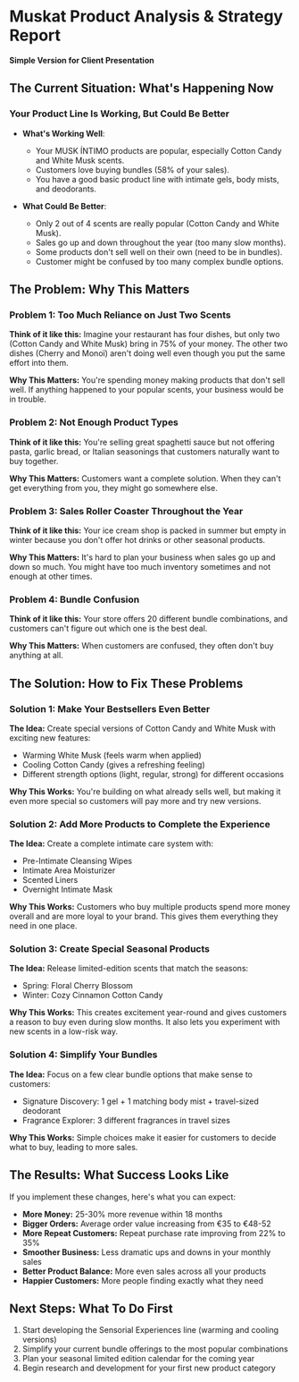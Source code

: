 # Muskat Product Analysis & Strategy Report
**Simple Version for Client Presentation**

## The Current Situation: What's Happening Now

### Your Product Line Is Working, But Could Be Better

- **What's Working Well**: 
  - Your MUSK ÍNTIMO products are popular, especially Cotton Candy and White Musk scents.
  - Customers love buying bundles (58% of your sales).
  - You have a good basic product line with intimate gels, body mists, and deodorants.

- **What Could Be Better**:
  - Only 2 out of 4 scents are really popular (Cotton Candy and White Musk).
  - Sales go up and down throughout the year (too many slow months).
  - Some products don't sell well on their own (need to be in bundles).
  - Customer might be confused by too many complex bundle options.

## The Problem: Why This Matters

### Problem 1: Too Much Reliance on Just Two Scents
**Think of it like this:** Imagine your restaurant has four dishes, but only two (Cotton Candy and White Musk) bring in 75% of your money. The other two dishes (Cherry and Monoï) aren't doing well even though you put the same effort into them.

**Why This Matters:** You're spending money making products that don't sell well. If anything happened to your popular scents, your business would be in trouble.

### Problem 2: Not Enough Product Types
**Think of it like this:** You're selling great spaghetti sauce but not offering pasta, garlic bread, or Italian seasonings that customers naturally want to buy together.

**Why This Matters:** Customers want a complete solution. When they can't get everything from you, they might go somewhere else.

### Problem 3: Sales Roller Coaster Throughout the Year
**Think of it like this:** Your ice cream shop is packed in summer but empty in winter because you don't offer hot drinks or other seasonal products.

**Why This Matters:** It's hard to plan your business when sales go up and down so much. You might have too much inventory sometimes and not enough at other times.

### Problem 4: Bundle Confusion
**Think of it like this:** Your store offers 20 different bundle combinations, and customers can't figure out which one is the best deal.

**Why This Matters:** When customers are confused, they often don't buy anything at all.

## The Solution: How to Fix These Problems

### Solution 1: Make Your Bestsellers Even Better
**The Idea:** Create special versions of Cotton Candy and White Musk with exciting new features:
- Warming White Musk (feels warm when applied)
- Cooling Cotton Candy (gives a refreshing feeling)
- Different strength options (light, regular, strong) for different occasions

**Why This Works:** You're building on what already sells well, but making it even more special so customers will pay more and try new versions.

### Solution 2: Add More Products to Complete the Experience
**The Idea:** Create a complete intimate care system with:
- Pre-Intimate Cleansing Wipes
- Intimate Area Moisturizer
- Scented Liners
- Overnight Intimate Mask

**Why This Works:** Customers who buy multiple products spend more money overall and are more loyal to your brand. This gives them everything they need in one place.

### Solution 3: Create Special Seasonal Products
**The Idea:** Release limited-edition scents that match the seasons:
- Spring: Floral Cherry Blossom
- Winter: Cozy Cinnamon Cotton Candy

**Why This Works:** This creates excitement year-round and gives customers a reason to buy even during slow months. It also lets you experiment with new scents in a low-risk way.

### Solution 4: Simplify Your Bundles
**The Idea:** Focus on a few clear bundle options that make sense to customers:
- Signature Discovery: 1 gel + 1 matching body mist + travel-sized deodorant
- Fragrance Explorer: 3 different fragrances in travel sizes

**Why This Works:** Simple choices make it easier for customers to decide what to buy, leading to more sales.

## The Results: What Success Looks Like

If you implement these changes, here's what you can expect:
- **More Money:** 25-30% more revenue within 18 months
- **Bigger Orders:** Average order value increasing from €35 to €48-52
- **More Repeat Customers:** Repeat purchase rate improving from 22% to 35%
- **Smoother Business:** Less dramatic ups and downs in your monthly sales
- **Better Product Balance:** More even sales across all your products
- **Happier Customers:** More people finding exactly what they need

## Next Steps: What To Do First

1. Start developing the Sensorial Experiences line (warming and cooling versions)
2. Simplify your current bundle offerings to the most popular combinations
3. Plan your seasonal limited edition calendar for the coming year
4. Begin research and development for your first new product category